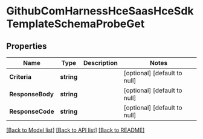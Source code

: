# GithubComHarnessHceSaasHceSdkTemplateSchemaProbeGet

## Properties
Name | Type | Description | Notes
------------ | ------------- | ------------- | -------------
**Criteria** | **string** |  | [optional] [default to null]
**ResponseBody** | **string** |  | [optional] [default to null]
**ResponseCode** | **string** |  | [optional] [default to null]

[[Back to Model list]](../README.md#documentation-for-models) [[Back to API list]](../README.md#documentation-for-api-endpoints) [[Back to README]](../README.md)

